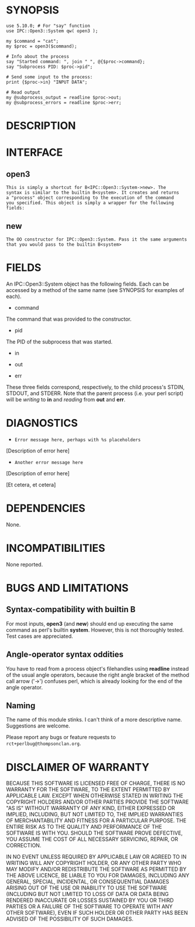 # SYNOPSIS

    use 5.10.0; # For "say" function
    use IPC::Open3::System qw( open3 );

    my $command = "cat";
    my $proc = open3($command);

    # Info about the process
    say "Started command: ", join " ", @{$proc->command};
    say "Subprocess PID: $proc->pid";

    # Send some input to the process:
    print {$proc->in} "INPUT DATA";

    # Read output
    my @subprocess_output = readline $proc->out;
    my @subprocess_errors = readline $proc->err;



# DESCRIPTION

# INTERFACE

## open3

    This is simply a shortcut for B<IPC::Open3::System->new>. The
    syntax is similar to the builtin B<system>. It creates and returns
    a "process" object corresponding to the execution of the command
    you specified. This object is simply a wrapper for the following fields:

## new

    The OO constructor for IPC::Open3::System. Pass it the same arguments that you would pass to the builtin B<system>

# FIELDS

An IPC::Open3::System object has the following fields. Each can be accessed by a method of the same name (see SYNOPSIS for examples of each).

- command

The command that was provided to the constructor.

- pid

The PID of the subprocess that was started.

- in

- out

- err

These three fields correspond, respectively, to the child process's STDIN, STDOUT, and STDERR. Note that the parent process (i.e. your perl script) will be *writing* to __in__ and *reading* from __out__ and __err__.

# DIAGNOSTICS

- `Error message here, perhaps with %s placeholders`

[Description of error here]

- `Another error message here`

[Description of error here]

[Et cetera, et cetera]



# DEPENDENCIES

None.



# INCOMPATIBILITIES

None reported.

# BUGS AND LIMITATIONS

## Syntax-compatibility with builtin B<system>

For most inputs, __open3__ (and __new__) should end up executing the
same command as perl's builtin __system__. However, this is not
thoroughly tested. Test cases are appreciated.

## Angle-operator syntax oddities

You have to read from a process object's filehandles using __readline__
instead of the usual angle operators, because the right angle bracket
of the method call arrow ('->') confuses perl, which is already
looking for the end of the angle operator.

## Naming

The name of this module stinks. I can't think of a more descriptive
name. Suggestions are welcome.

Please report any bugs or feature requests to
`rct+perlbug@thompsonclan.org`.



# DISCLAIMER OF WARRANTY

BECAUSE THIS SOFTWARE IS LICENSED FREE OF CHARGE, THERE IS NO WARRANTY
FOR THE SOFTWARE, TO THE EXTENT PERMITTED BY APPLICABLE LAW. EXCEPT WHEN
OTHERWISE STATED IN WRITING THE COPYRIGHT HOLDERS AND/OR OTHER PARTIES
PROVIDE THE SOFTWARE "AS IS" WITHOUT WARRANTY OF ANY KIND, EITHER
EXPRESSED OR IMPLIED, INCLUDING, BUT NOT LIMITED TO, THE IMPLIED
WARRANTIES OF MERCHANTABILITY AND FITNESS FOR A PARTICULAR PURPOSE. THE
ENTIRE RISK AS TO THE QUALITY AND PERFORMANCE OF THE SOFTWARE IS WITH
YOU. SHOULD THE SOFTWARE PROVE DEFECTIVE, YOU ASSUME THE COST OF ALL
NECESSARY SERVICING, REPAIR, OR CORRECTION.

IN NO EVENT UNLESS REQUIRED BY APPLICABLE LAW OR AGREED TO IN WRITING
WILL ANY COPYRIGHT HOLDER, OR ANY OTHER PARTY WHO MAY MODIFY AND/OR
REDISTRIBUTE THE SOFTWARE AS PERMITTED BY THE ABOVE LICENCE, BE
LIABLE TO YOU FOR DAMAGES, INCLUDING ANY GENERAL, SPECIAL, INCIDENTAL,
OR CONSEQUENTIAL DAMAGES ARISING OUT OF THE USE OR INABILITY TO USE
THE SOFTWARE (INCLUDING BUT NOT LIMITED TO LOSS OF DATA OR DATA BEING
RENDERED INACCURATE OR LOSSES SUSTAINED BY YOU OR THIRD PARTIES OR A
FAILURE OF THE SOFTWARE TO OPERATE WITH ANY OTHER SOFTWARE), EVEN IF
SUCH HOLDER OR OTHER PARTY HAS BEEN ADVISED OF THE POSSIBILITY OF
SUCH DAMAGES.